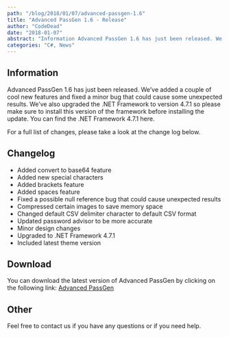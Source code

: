 ```yaml
---
path: "/blog/2018/01/07/advanced-passgen-1.6"
title: "Advanced PassGen 1.6 - Release"
author: "CodeDead"
date: "2018-01-07"
abstract: "Information Advanced PassGen 1.6 has just been released. We’ve added a couple of cool new features and fixed a minor bug that could cause some unexpected results. We’ve also upgraded the .NET Framework to version 4.7.1 so please make sure to install this..."
categories: "C#, News"
---
```

## Information

Advanced PassGen 1.6 has just been released. We’ve added a couple of cool new features and fixed a minor bug that could cause some unexpected results. We’ve also upgraded the .NET Framework to version 4.7.1 so please make sure to install this version of the framework before installing the update. You can find the .NET Framework 4.7.1 here.

For a full list of changes, please take a look at the change log below.

## Changelog

* Added convert to base64 feature
* Added new special characters
* Added brackets feature
* Added spaces feature
* Fixed a possible null reference bug that could cause unexpected results
* Compressed certain images to save memory space
* Changed default CSV delimiter character to default CSV format
* Updated password advisor to be more accurate
* Minor design changes
* Upgraded to .NET Framework 4.7.1
* Included latest theme version

## Download

You can download the latest version of Advanced PassGen by clicking on the following link:
<a href="/software/advanced-passgen">Advanced PassGen</a>

## Other

Feel free to contact us if you have any questions or if you need help.
